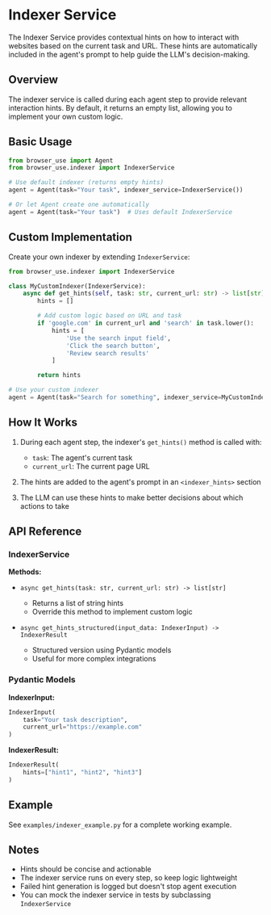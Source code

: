# Indexer Service

The Indexer Service provides contextual hints on how to interact with websites based on the current task and URL. These hints are automatically included in the agent's prompt to help guide the LLM's decision-making.

## Overview

The indexer service is called during each agent step to provide relevant interaction hints. By default, it returns an empty list, allowing you to implement your own custom logic.

## Basic Usage

```python
from browser_use import Agent
from browser_use.indexer import IndexerService

# Use default indexer (returns empty hints)
agent = Agent(task="Your task", indexer_service=IndexerService())

# Or let Agent create one automatically
agent = Agent(task="Your task")  # Uses default IndexerService
```

## Custom Implementation

Create your own indexer by extending `IndexerService`:

```python
from browser_use.indexer import IndexerService

class MyCustomIndexer(IndexerService):
    async def get_hints(self, task: str, current_url: str) -> list[str]:
        hints = []

        # Add custom logic based on URL and task
        if 'google.com' in current_url and 'search' in task.lower():
            hints = [
                'Use the search input field',
                'Click the search button',
                'Review search results'
            ]

        return hints

# Use your custom indexer
agent = Agent(task="Search for something", indexer_service=MyCustomIndexer())
```

## How It Works

1. During each agent step, the indexer's `get_hints()` method is called with:
   - `task`: The agent's current task
   - `current_url`: The current page URL

2. The hints are added to the agent's prompt in an `<indexer_hints>` section

3. The LLM can use these hints to make better decisions about which actions to take

## API Reference

### IndexerService

**Methods:**

- `async get_hints(task: str, current_url: str) -> list[str]`
  - Returns a list of string hints
  - Override this method to implement custom logic

- `async get_hints_structured(input_data: IndexerInput) -> IndexerResult`
  - Structured version using Pydantic models
  - Useful for more complex integrations

### Pydantic Models

**IndexerInput:**
```python
IndexerInput(
    task="Your task description",
    current_url="https://example.com"
)
```

**IndexerResult:**
```python
IndexerResult(
    hints=["hint1", "hint2", "hint3"]
)
```

## Example

See `examples/indexer_example.py` for a complete working example.

## Notes

- Hints should be concise and actionable
- The indexer service runs on every step, so keep logic lightweight
- Failed hint generation is logged but doesn't stop agent execution
- You can mock the indexer service in tests by subclassing `IndexerService`
